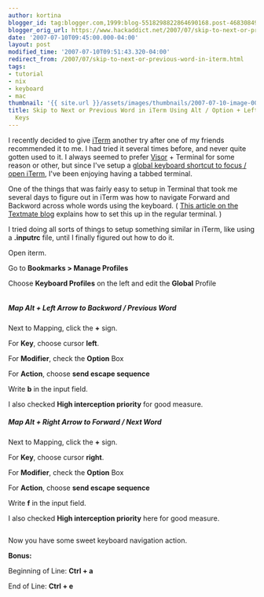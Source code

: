 ```yaml
---
author: kortina
blogger_id: tag:blogger.com,1999:blog-5518298822864690168.post-4683084925530178244
blogger_orig_url: https://www.hackaddict.net/2007/07/skip-to-next-or-previous-word-in-iterm.html
date: '2007-07-10T09:45:00.000-04:00'
layout: post
modified_time: '2007-07-10T09:51:43.320-04:00'
redirect_from: /2007/07/skip-to-next-or-previous-word-in-iterm.html
tags:
- tutorial
- nix
- keyboard
- mac
thumbnail: '{{ site.url }}/assets/images/thumbnails/2007-07-10-image-0000.png'
title: Skip to Next or Previous Word in iTerm Using Alt / Option + Left or Right Arrow
  Keys
---
```


I recently decided to give <a href="http://iterm.sourceforge.net/" title="iTerm">iTerm</a> another try after one of my friends recommended it to me.  I had tried it several times before, and never quite gotten used to it.  I always seemed to prefer <a href="http://docs.blacktree.com/visor/visor?DokuWiki=77deb4ed41f242810e2c1a43e3f4c6f7" title="visor:visor [docs]">Visor</a> + Terminal for some reason or other, but since I've setup a <a href="/2007/07/setup-global-keyboard-shortcuts-to-open.html" title="hackaddict.net: Setup Global Keyboard Shortcuts to Open Any App with Quicksilver">global keyboard shortcut to focus / open iTerm</a>, I've been enjoying having a tabbed terminal.



One of the things that was fairly easy to setup in Terminal that took me several days to figure out in iTerm was how to navigate Forward and Backword across whole words using the keyboard.  ( <a href="http://macromates.com/blog/2006/word-movement-in-terminal/" title="TextMate Blog » Word Movement in Terminal">This article on the Textmate blog</a> explains how to set this up in the regular terminal. )



I tried doing all sorts of things to setup something similar in iTerm, like using a <b>.inputrc</b> file, until I finally figured out how to do it.



Open iterm.

Go to <b>Bookmarks &gt; Manage Profiles</b>

Choose <b>Keyboard Profiles</b> on the left and edit the <b>Global</b> Profile



<img alt="" border="0" id="BLOGGER_PHOTO_ID_5085564513604521714" src="{{ site.url }}/assets/images/posts/2007-07-10-image-0000.png" style="display:block; margin:0px auto 10px; text-align:center; "/>



<h5>Map Alt + Left Arrow to Backword / Previous Word</h5>

Next to Mapping, click the <b>+</b> sign.

For <b>Key</b>, choose cursor <b>left</b>.

For <b>Modifier</b>, check the <b>Option</b> Box

For <b>Action</b>, choose <b>send escape sequence</b>

Write <b>b</b> in the input field.

I also checked <b>High interception priority</b> for good measure.



<h5>Map Alt + Right Arrow to Forward / Next Word</h5>

Next to Mapping, click the <b>+</b> sign.

For <b>Key</b>, choose cursor <b>right</b>.

For <b>Modifier</b>, check the <b>Option</b> Box

For <b>Action</b>, choose <b>send escape sequence</b>

Write <b>f</b> in the input field.

I also checked <b>High interception priority</b> here for good measure.



<img alt="" border="0" id="BLOGGER_PHOTO_ID_5085564389050470114" src="{{ site.url }}/assets/images/posts/2007-07-10-image-0001.png" style="display:block; margin:0px auto 10px; text-align:center; "/>



Now you have some sweet keyboard navigation action.



<b>Bonus:</b>

Beginning of Line: <b>Ctrl + a</b>

End of Line: <b>Ctrl + e</b>